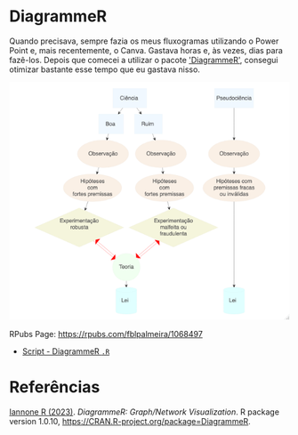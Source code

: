 # DiagrammeR

Quando precisava, sempre fazia os meus fluxogramas utilizando o Power Point e, mais recentemente, o Canva. Gastava horas e, às vezes, dias para fazê-los. Depois que comecei a utilizar o pacote ['DiagrammeR'](https://rich-iannone.github.io/DiagrammeR/), consegui otimizar bastante esse tempo que eu gastava nisso. 

<img src="https://github.com/fblpalmeira/DiagrammeR/blob/main/data/diagrammer_figure.png">



RPubs Page: https://rpubs.com/fblpalmeira/1068497

- [Script - DiagrammeR `.R`](https://github.com/fblpalmeira/DiagrammeR/blob/main/data/diagrammer_pseudoscience.R)


# Referências

[Iannone R (2023)](https://CRAN.R-project.org/package=DiagrammeR). _DiagrammeR: Graph/Network Visualization_. R package version 1.0.10, <https://CRAN.R-project.org/package=DiagrammeR>.
